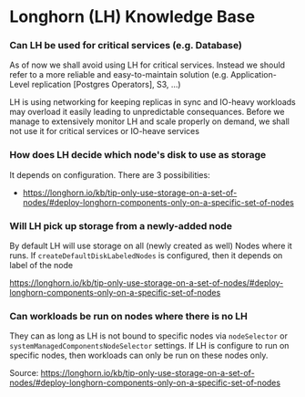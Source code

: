 # Longhorn (LH) Knowledge Base

### Can LH be used for critical services (e.g. Database)

As of now we shall avoid using LH for critical services. Instead we should refer to a more reliable and easy-to-maintain solution (e.g. Application-Level replication [Postgres Operators], S3, ...)

LH is using networking for keeping replicas in sync and IO-heavy workloads may overload it easily leading to unpredictable consequances. Before we manage to extensively monitor LH and scale properly on demand, we shall not use it for critical services or IO-heave services

### How does LH decide which node's disk to use as storage

It depends on configuration. There are 3 possibilities:
* https://longhorn.io/kb/tip-only-use-storage-on-a-set-of-nodes/#deploy-longhorn-components-only-on-a-specific-set-of-nodes

### Will LH pick up storage from a newly-added node

By default LH will use storage on all (newly created as well) Nodes where it runs. If `createDefaultDiskLabeledNodes` is configured, then it depends on label of the node

https://longhorn.io/kb/tip-only-use-storage-on-a-set-of-nodes/#deploy-longhorn-components-only-on-a-specific-set-of-nodes

### Can workloads be run on nodes where there is no LH

They can as long as LH is not bound to specific nodes via `nodeSelector` or `systemManagedComponentsNodeSelector` settings. If LH is configure to run on specific nodes, then workloads can only be run on these nodes only.

Source: https://longhorn.io/kb/tip-only-use-storage-on-a-set-of-nodes/#deploy-longhorn-components-only-on-a-specific-set-of-nodes
